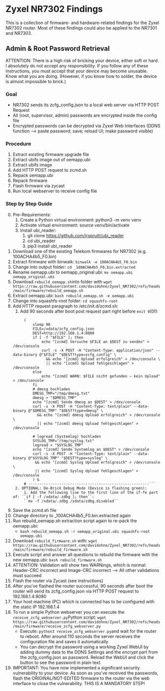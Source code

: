 # Zyxel NR7302 Findings 

This is a collection of firmware- and hardware-related findings for the Zyxel NR7302 router. Most of these findings could also be applied to the NR7301 and NR7303.

## Admin & Root Password Retrieval

ATTENTION: There is a high risk of bricking your device, either soft or hard. I absolutely do not accept any responsibility. If you follow any of these instructions, you must accept that your device may become unusable. Know what you are doing. (However, if you know how to solder, the device is almost impossible to brick.)

### Goal

- NR7302 sends its zcfg_config.json to a local web server via HTTP POST Request
- All (root, supervisor, admin) passwords are encrypted inside the config file
- Encrypted passwords can be decrypted via Zyxel Web Interfaces (DDNS function --> paste password; save; reload UI; make password visible)

### Procedure

1. Extract existing firmware upgrade file 
2. Extract ubifs image out of oemapp.ubi
3. Extract ubifs image
4. Add HTTP POST request to zcmd.sh
5. Repack oemapp.ubi
6. Repack firmware
7. Flash firmware via zycast
8. Run local webserver to receive config file


### Step by Step Guide 

0. Pre-Requirements:
      1. Create a Python virtual environment: python3 -m venv venv
      2. Activate virtual environment: source venv/bin/activate
   1. Install ubi_reader: 
      1. git clone https://github.com/jrspruitt/ubi_reader
      2. cd ubi_reader
      3. pip3 install ubi_reader
1. Download one of the existing Telekom firmwares for NR7302 (e.g. 100ACHA4b5_F0.bin)
2. Extract firmware with binwalk: ``binwalk -e 100ACHA4b5_F0.bin``
3. Change into output folder: ``cd _100ACHA4b5_F0.bin.extracted``
4. Rename oemapp.ubi to oemapp_original.ubi: ``mv oemapp.ubi oemapp_original.ubi``
5. Download ``rebuild_oemapp.sh``into folder with ``wget https://raw.githubusercontent.com/davidohne/Zyxel_NR7302/refs/heads/main/firmware/rebuild_oemapp.sh``
6. Extract oemapp.ubi: ``bash rebuild_oemapp.sh -e oemapp.ubi``
7. Change into squashfs-root folder: ``cd squashfs-root``
8. Add HTTP request paragraph to /etc/init.d/zcmd.sh:
   1. Add 90 seconds after boot post request part right before ``exit 0``(0!):
   ```# ----------  Background‑Upload 90 s after Boot  ----------
        (
            sleep 90
            FILE=/xdata/zcfg_config.json
            DEST=http://192.168.1.4:8080
            if [ -f "$FILE" ]; then
                echo "[zcmd] Versuche $FILE an $DEST zu senden" > /dev/console
                curl -s -X POST -H "Content-Type: application/json" --data-binary @"$FILE" "$DEST?type=zcfg_config" \
                  && echo "[zcmd] Upload erfolgreich" > /dev/console \
                  || echo "[zcmd] Upload fehlgeschlagen" > /dev/console
            else
                echo "[zcmd] WARN: $FILE nicht gefunden – kein Upload" > /dev/console
            fi
            # dmesg hochladen
            DMESG_TMP="/tmp/dmesg.txt"
            dmesg > "$DMESG_TMP"
            echo "[zcmd] Sende dmesg an $DEST" > /dev/console
            curl -s -X POST -H "Content-Type: text/plain" --data-binary @"$DMESG_TMP" "$DEST?type=dmesg" \
              && echo "[zcmd] dmesg Upload erfolgreich" > /dev/console \
              || echo "[zcmd] dmesg Upload fehlgeschlagen" > /dev/console

            # logread (Systemlog) hochladen
            SYSLOG_TMP="/tmp/syslog.txt"
            logread > "$SYSLOG_TMP"
            echo "[zcmd] Sende Systemlog an $DEST" > /dev/console
            curl -s -X POST -H "Content-Type: text/plain" --data-binary @"$SYSLOG_TMP" "$DEST?type=syslog" \
             && echo "[zcmd] Syslog Upload erfolgreich" > /dev/console \
             || echo "[zcmd] Syslog Upload fehlgeschlagen" > /dev/console
            ) &
        # -------------------------------------------------------```
    2. OPTIONAL: De-Brick Debug Mode (Device is flashing green):
        1. Add the following line to the first line of the if-fe part of: ``if [ -f /xdata/.zdbg ]; then``:
        ``mv -f /xdata/.zdbg /xdata/zdbg.disabled``
9. Save the zcmd.sh file
10. Change directory to _100ACHA4b5_F0.bin.extracted again
11. Run rebuild_oemapp.sh extraction script again to re-pack the oemapp.ubi:
    - ``bash rebuild_oemapp.sh -r oemapp_original.ubi squashfs-root oemapp.ubi``
12. Download ``rebuild_firmware.sh`` with: ``wget https://raw.githubusercontent.com/davidohne/Zyxel_NR7302/refs/heads/main/firmware/rebuild_firmware.sh``
13. Execute script and answer all questions to rebuild the firmware with the new oemapp.ubi: ``bash rebuild_firmware.sh``
14. ATTENTION: Validation will show two WARNings, which is normal: Header-CRC incorrect and Image-CRC incorrect --> All other validations must succeed
15. Flash the router via Zycast (see instructions)
16. After you've flashed the router successful, 90 seconds after boot the router will send its zcfg_config.json via HTTP POST request to 192.168.1.4:8080
17. Your host machine (PC) which is connected has to be configured with the static IP 192.168.1.4
18. To run a simple Python webserver you can execute the ``receive_zcfg_webserver.py``Python script: ``wget https://raw.githubusercontent.com/davidohne/Zyxel_NR7302/refs/heads/main/firmware/receive_zcfg_webserver.py``
    -  Execute: ``python3 receive_zcfg_webserver.py``and wait for the router to reboot. After around 110 seconds the server receives the configuration file and saves it automatically
    -  You can decrypt the password using a working Zyxel WebUI by adding dummy data to the DDNS Settings and the _encrypt_ part from the zcfg_config.json as password. Reload the WebUI and click the button to see the password in plain text.
19. IMPORTANT: You have now implemented a significant security vulnerability to your device. As soon as you've received the passwords, flash the ORIGINAL/NOT-EDITED firmware to the router via the web interface to close the vulnerability. THIS IS A MANDATORY STEP!

        
